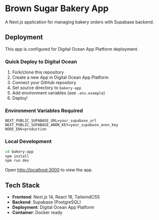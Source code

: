 # Brown Sugar Bakery App

A Next.js application for managing bakery orders with Supabase backend.

## Deployment

This app is configured for Digital Ocean App Platform deployment.

### Quick Deploy to Digital Ocean

1. Fork/clone this repository
2. Create a new App in Digital Ocean App Platform
3. Connect your GitHub repository
4. Set source directory to `bakery-app`
5. Add environment variables (see `.env.example`)
6. Deploy!

### Environment Variables Required

```
NEXT_PUBLIC_SUPABASE_URL=your_supabase_url
NEXT_PUBLIC_SUPABASE_ANON_KEY=your_supabase_anon_key
NODE_ENV=production
```

### Local Development

```bash
cd bakery-app
npm install
npm run dev
```

Open [http://localhost:3000](http://localhost:3000) to view the app.

## Tech Stack

- **Frontend**: Next.js 14, React 18, TailwindCSS
- **Backend**: Supabase (PostgreSQL)
- **Deployment**: Digital Ocean App Platform
- **Container**: Docker ready